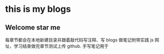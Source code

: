 # this is my blogs

## Welcome star me

每章节都会在本地新建目录并跟着敲代码写注释、写 blogs 做笔记附带实践 js 网址，学习结束做完章节测试上传 github.
手写笔记用于
